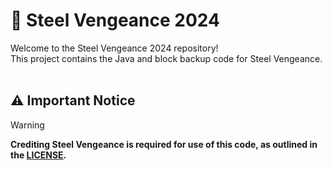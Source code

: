 # 🤖 Steel Vengeance 2024 
Welcome to the Steel Vengeance 2024 repository!  
This project contains the Java and block backup code for Steel Vengeance.
<br>
<br>
## ⚠️ Important Notice

>[!WARNING]
> **Crediting Steel Vengeance is required for use of this code, as outlined in the [LICENSE](https://github.com/BMMS-Robotics/bmms-steelvengeance-2024/tree/main?tab=ISC-1-ov-file).**
<br>


